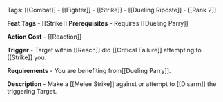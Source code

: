Tags: [[Combat]] - [[Fighter]] - [[Strike]] - [[Dueling Riposte]] - [[Rank 2]]

**Feat Tags** - [[Strike]]
**Prerequisites** - Requires [[Dueling Parry]]

**Action Cost** - [[Reaction]]

**Trigger** -  Target within [[Reach]]  did [[Critical Failure]] attempting to [[Strike]] you.

**Requirements** - You are benefiting from[[Dueling Parry]].

**Description** - Make a [[Melee Strike]] against or attempt to [[Disarm]] the triggering Target.